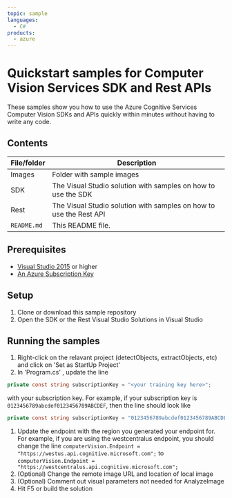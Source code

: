 ```yaml
---
topic: sample
languages:
  - C# 
products:
  - azure
---
```


# Quickstart samples for Computer Vision Services SDK and Rest APIs

These samples show you how to use the Azure Cognitive Services Computer Vision SDKs and APIs quickly within minutes without having to write any code.

## Contents

| File/folder | Description |
|-------------|-------------|
| Images       | Folder with sample images |
| SDK | The Visual Studio solution with samples on how to use the SDK |
| Rest | The Visual Studio solution with samples on how to use the Rest API|
| `README.md` | This README file. |


## Prerequisites

- [Visual Studio 2015](https://visualstudio.microsoft.com/) or higher
- [An Azure Subscription Key](https://azure.microsoft.com/en-us/try/cognitive-services/?api=computer-vision) 

## Setup

1. Clone or download this sample repository
2. Open the SDK or the Rest Visual Studio Solutions in Visual Studio

## Running the samples

1. Right-click on the relavant project (detectObjects, extractObjects, etc) and click on 'Set as StartUp Project'
1. In 'Program.cs' , update the line 
```c#
private const string subscriptionKey = "<your training key here>";
```
with your subscription key. For example, if your subscription key is `0123456789abcdef0123456789ABCDEF`, then the line should look like
```c#
private const string subscriptionKey = "0123456789abcdef0123456789ABCDEF";
```
1. Update the endpoint with the region you generated your endpoint for. For example, if you are using the westcentralus endpoint, you should change the line ``` computerVision.Endpoint = "https://westus.api.cognitive.microsoft.com"; ``` to  ``` computerVision.Endpoint = "https://westcentralus.api.cognitive.microsoft.com"; ```
1. (Optional) Change the remote image URL and location of local image
1. (Optional) Comment out visual parameters not needed for AnalyzeImage 
1. Hit F5 or build the solution

